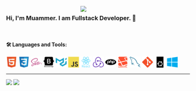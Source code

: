 <img align="right" src="https://media.giphy.com/media/5eLDrEaRGHegx2FeF2/giphy.gif" width="300" />

### Hi, I'm Muammer. I am Fullstack Developer. 👋

<br />

#### :hammer_and_wrench: Languages and Tools:

<div>
  <img src="https://github.com/devicons/devicon/blob/master/icons/html5/html5-original.svg" title="HTML5" alt="HTML5" width="30" height="30"/>
  <img src="https://github.com/devicons/devicon/blob/master/icons/css3/css3-original.svg" title="CSS3" alt="CSS3" width="30" height="30"/>
  <img src="https://github.com/devicons/devicon/blob/master/icons/sass/sass-original.svg" title="Sass" alt="Sass" width="30" height="30"/>
  <img src="https://github.com/devicons/devicon/blob/master/icons/bootstrap/bootstrap-plain-wordmark.svg" title="Bootstrap" alt="Bootstrap" width="30" height="30"/>
  <img src="https://github.com/devicons/devicon/blob/master/icons/materialui/materialui-plain.svg" title="Materialui" alt="Materialui" width="30" height="30"/>
  <img src="https://github.com/devicons/devicon/blob/master/icons/javascript/javascript-original.svg" title="Javascript" alt="Javascript" width="30" height="30"/>
  <img src="https://github.com/devicons/devicon/blob/master/icons/react/react-original-wordmark.svg" title="React" alt="React" width="30" height="30"/>
  <img src="https://github.com/devicons/devicon/blob/master/icons/redux/redux-original.svg" title="Redux" alt="Redux" width="30" height="30"/>
  <img src="https://github.com/devicons/devicon/blob/master/icons/php/php-plain.svg" title="PHP" alt="PHP" width="30" height="30"/>
  <img src="https://github.com/devicons/devicon/blob/master/icons/laravel/laravel-plain-wordmark.svg" title="Laravel" alt="Laravel" width="30" height="30"/>
  <img src="https://github.com/devicons/devicon/blob/master/icons/mysql/mysql-plain.svg" title="Mysql" alt="Mysql" width="30" height="30"/>
  <img src="https://github.com/devicons/devicon/blob/master/icons/git/git-plain.svg" title="Git" alt="Git" width="30" height="30"/>
  <img src="https://github.com/devicons/devicon/blob/master/icons/ubuntu/ubuntu-plain.svg" title="Ubuntu" alt="Ubuntu" width="30" height="30"/>
  <img src="https://github.com/devicons/devicon/blob/master/icons/windows8/windows8-original.svg" title="Windows" alt="Windows" width="30" height="30"/>
</div>

------

<div>
  <img style="" src="https://github-readme-stats.vercel.app/api?username=muammertopcu&show_icons=true&theme=dracula" width="483" />
  <img style="" src="https://github-readme-stats.vercel.app/api/top-langs/?username=muammertopcu&theme=dracula" width="200" />
</div>

